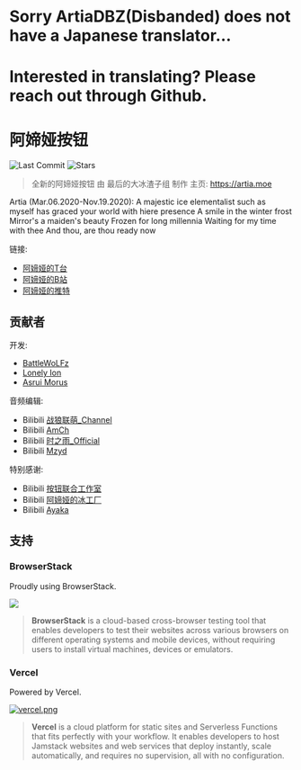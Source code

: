 # Sorry ArtiaDBZ(Disbanded) does not have a Japanese translator...
# Interested in translating? Please reach out through Github.

# 阿媂娅按钮

![Last Commit](https://img.shields.io/github/last-commit/BattleWoLFz99/artia.moe)
![Stars](https://img.shields.io/github/stars/BattleWoLFz99/artia.moe)

> 全新的阿媂娅按钮
由 最后的大冰渣子组 制作
主页: https://artia.moe

Artia (Mar.06.2020-Nov.19.2020):
A majestic ice elementalist such as myself has graced your world with hiere presence
A smile in the winter frost
Mirror's a maiden's beauty
Frozen for long millennia
Waiting for my time with thee
And thou, are thou ready now

链接:

* [阿媂娅的T台](https://www.twitch.tv/artia_hololive)
* [阿媂娅的B站](https://space.bilibili.com/511613155/)
* [阿媂娅的推特](https://twitter.com/Artia_OW)

## 贡献者

开发:

- [BattleWoLFz](https://github.com/BattleWoLFz99)
- [Lonely Ion](https://github.com/lonelyion)
- [Asrui Morus](https://github.com/Morxi)

音频编辑:

- Bilibili [战狼联萌_Channel](https://space.bilibili.com/7190402)
- Bilibili [AmCh](https://space.bilibili.com/561522)
- Bilibili [时之雨_Official](https://space.bilibili.com/12343920)
- Bilibili [Mzyd](https://space.bilibili.com/4288592)

特别感谢:

- Bilibili [按钮联合工作室](https://space.bilibili.com/345725508)
- Bilibili [阿媂娅的冰工厂](https://space.bilibili.com/593654407)
- Bilibili [Ayaka](https://space.bilibili.com/11936677/)


## 支持

### BrowserStack

Proudly using BrowserStack.

[![](https://i.loli.net/2017/09/27/59cbc16b0f8b4.png)](https://www.browserstack.com/)

> **BrowserStack** is a cloud-based cross-browser testing tool that enables developers to test their websites across various browsers on different operating systems and mobile devices, without requiring users to install virtual machines, devices or emulators.

### Vercel

Powered by Vercel.

[![vercel.png](https://i.loli.net/2020/07/18/rPah8FVmqBXL6dj.png)](https://www.vercel.com/?utm_source=oruyanke)

> **​Vercel** is a cloud platform for static sites and Serverless Functions that fits perfectly with your workflow. It enables developers to host Jamstack websites and web services that deploy instantly, scale automatically, and requires no supervision, all with no configuration.
